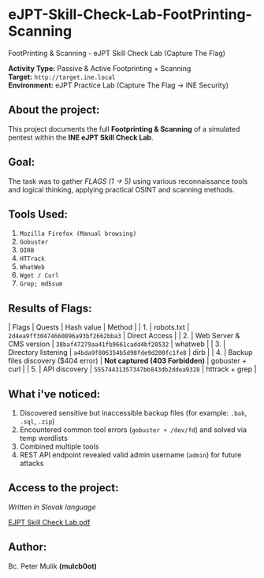 # eJPT-Skill-Check-Lab-FootPrinting-Scanning
FootPrinting &amp; Scanning - eJPT Skill Check Lab (Capture The Flag)

**Activity Type:** Passive & Active Footprinting + Scanning  
**Target:** `http://target.ine.local`  
**Environment:** eJPT Practice Lab (Capture The Flag → INE Security)


## About the project:

This project documents the full **Footprinting & Scanning** of a simulated pentest within the **INE eJPT Skill Check Lab**.  

## Goal: 

The task was to gather *FLAGS (1 → 5)* using various reconnaissance tools and logical thinking, applying practical OSINT and scanning methods.


## Tools Used:

1. `Mozilla Firefox (Manual browsing)`
2. `Gobuster`
3. `DIRB`
4. `HTTrack`
5. `WhatWeb`
6. `Wget / Curl`
7. `Grep; md5sum`


## Results of Flags:

| Flags | Quests                              | Hash value                         | Method          |
|   1.  | robots.txt                          | `2d4ea9ff30474660896a93bf2662bba3` | Direct Access   | 
|   2.  | Web Server & CMS version            | `38baf47279aa41fb9661cadd4bf20532` | whatweb         |
|   3.  | Directory listening                 | `a4bda9f806354b5d98fde9d200fc1fe8` | dirb            |
|   4.  | Backup files discovery ($404 error) | **Not captured (403 Forbidden)**   | gobuster + curl |
|   5.  | API discovery                       | `55574431357347bb843db2ddea9328`   | httrack + grep  |



## What i've noticed:

1. Discovered sensitive but inaccessible backup files (for example: `.bak`, `.sql`, `.zip`)
2. Encountered common tool errors (`gobuster + /dev/fd`) and solved via temp wordlists
3. Combined multiple tools
4. REST API endpoint revealed valid admin username (`admin`) for future attacks


## Access to the project:

*Written in Slovak language*

[EJPT Skill Check Lab.pdf](./EJPT%20Skill%20Check%20Lab.pdf)

## Author:

Bc. Peter Mulik **(mulcb0ot)**
